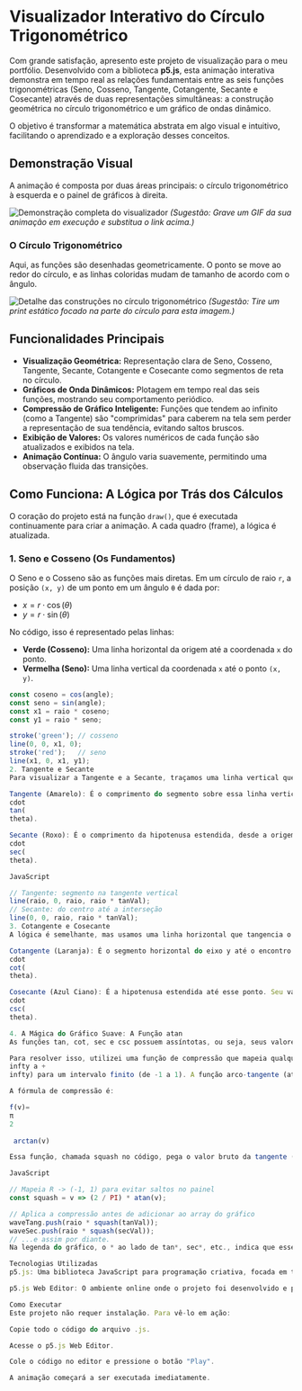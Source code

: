 # Visualizador Interativo do Círculo Trigonométrico

Com grande satisfação, apresento este projeto de visualização para o meu portfólio. Desenvolvido com a biblioteca **p5.js**, esta animação interativa demonstra em tempo real as relações fundamentais entre as seis funções trigonométricas (Seno, Cosseno, Tangente, Cotangente, Secante e Cosecante) através de duas representações simultâneas: a construção geométrica no círculo trigonométrico e um gráfico de ondas dinâmico.

O objetivo é transformar a matemática abstrata em algo visual e intuitivo, facilitando o aprendizado e a exploração desses conceitos.

## Demonstração Visual

A animação é composta por duas áreas principais: o círculo trigonométrico à esquerda e o painel de gráficos à direita.

![Demonstração completa do visualizador](https://i.imgur.com/g0t7tLd.gif "Animação completa mostrando o círculo e os gráficos em movimento. As linhas coloridas no círculo correspondem às ondas no gráfico.")
*(Sugestão: Grave um GIF da sua animação em execução e substitua o link acima.)*

### O Círculo Trigonométrico
Aqui, as funções são desenhadas geometricamente. O ponto se move ao redor do círculo, e as linhas coloridas mudam de tamanho de acordo com o ângulo.

![Detalhe das construções no círculo trigonométrico](https://i.imgur.com/1b2c3d4.png "Close-up do círculo mostrando as linhas para Seno (vermelho), Cosseno (verde), Tangente (amarelo) e Secante (roxo).")
*(Sugestão: Tire um print estático focado na parte do círculo para esta imagem.)*

## Funcionalidades Principais

* **Visualização Geométrica:** Representação clara de Seno, Cosseno, Tangente, Secante, Cotangente e Cosecante como segmentos de reta no círculo.
* **Gráficos de Onda Dinâmicos:** Plotagem em tempo real das seis funções, mostrando seu comportamento periódico.
* **Compressão de Gráfico Inteligente:** Funções que tendem ao infinito (como a Tangente) são "comprimidas" para caberem na tela sem perder a representação de sua tendência, evitando saltos bruscos.
* **Exibição de Valores:** Os valores numéricos de cada função são atualizados e exibidos na tela.
* **Animação Contínua:** O ângulo varia suavemente, permitindo uma observação fluida das transições.

## Como Funciona: A Lógica por Trás dos Cálculos

O coração do projeto está na função `draw()`, que é executada continuamente para criar a animação. A cada quadro (frame), a lógica é atualizada.

### 1. Seno e Cosseno (Os Fundamentos)

O Seno e o Cosseno são as funções mais diretas. Em um círculo de raio `r`, a posição `(x, y)` de um ponto em um ângulo `θ` é dada por:

* $x = r \cdot \cos(\theta)$
* $y = r \cdot \sin(\theta)$

No código, isso é representado pelas linhas:
* **Verde (Cosseno):** Uma linha horizontal da origem até a coordenada `x` do ponto.
* **Vermelha (Seno):** Uma linha vertical da coordenada `x` até o ponto `(x, y)`.

```javascript
const coseno = cos(angle);
const seno = sin(angle);
const x1 = raio * coseno;
const y1 = raio * seno;

stroke('green'); // cosseno
line(0, 0, x1, 0);
stroke('red');   // seno
line(x1, 0, x1, y1);
2. Tangente e Secante
Para visualizar a Tangente e a Secante, traçamos uma linha vertical que tangencia o círculo no ponto (raio, 0). Usando a semelhança de triângulos, podemos encontrar os valores:

Tangente (Amarelo): É o comprimento do segmento sobre essa linha vertical, do eixo x até o ponto onde a hipotenusa (raio estendido) a cruza. Seu valor é raio
cdot
tan(
theta).

Secante (Roxo): É o comprimento da hipotenusa estendida, desde a origem até o ponto final do segmento da tangente. Seu valor é raio
cdot
sec(
theta).

JavaScript

// Tangente: segmento na tangente vertical
line(raio, 0, raio, raio * tanVal);
// Secante: do centro até a interseção
line(0, 0, raio, raio * tanVal);
3. Cotangente e Cosecante
A lógica é semelhante, mas usamos uma linha horizontal que tangencia o círculo no ponto (0, -raio).

Cotangente (Laranja): É o segmento horizontal do eixo y até o encontro com a hipotenusa estendida. Seu valor é −raio
cdot
cot(
theta).

Cosecante (Azul Ciano): É a hipotenusa estendida até esse ponto. Seu valor é −raio
cdot
csc(
theta).

4. A Mágica do Gráfico Suave: A Função atan
As funções tan, cot, sec e csc possuem assíntotas, ou seja, seus valores tendem ao infinito. Plotar isso diretamente em um gráfico faria a linha "saltar" para fora da tela, tornando a visualização inútil.

Para resolver isso, utilizei uma função de compressão que mapeia qualquer número real (de −
infty a +
infty) para um intervalo finito (de -1 a 1). A função arco-tangente (atan) é perfeita para isso.

A fórmula de compressão é:

f(v)= 
π
2
​
 arctan(v)

Essa função, chamada squash no código, pega o valor bruto da tangente (ou outra função), que pode ser gigantesco, e o transforma em um valor pequeno e gerenciável para ser desenhado na tela, preservando a forma da curva original.

JavaScript

// Mapeia R -> (-1, 1) para evitar saltos no painel
const squash = v => (2 / PI) * atan(v);

// Aplica a compressão antes de adicionar ao array do gráfico
waveTang.push(raio * squash(tanVal));
waveSec.push(raio * squash(secVal));
// ...e assim por diante.
Na legenda do gráfico, o * ao lado de tan*, sec*, etc., indica que esses gráficos estão usando valores comprimidos.

Tecnologias Utilizadas
p5.js: Uma biblioteca JavaScript para programação criativa, focada em tornar a codificação acessível para artistas, designers e educadores.

p5.js Web Editor: O ambiente online onde o projeto foi desenvolvido e pode ser executado.

Como Executar
Este projeto não requer instalação. Para vê-lo em ação:

Copie todo o código do arquivo .js.

Acesse o p5.js Web Editor.

Cole o código no editor e pressione o botão "Play".

A animação começará a ser executada imediatamente.
